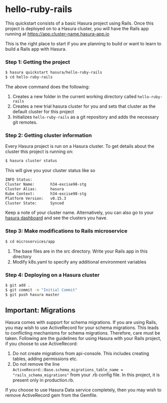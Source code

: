 # hello-ruby-rails

This quickstart consists of a basic Hasura project using Rails. Once this project is deployed on to a Hasura cluster, you will have the Rails app running at https://app.cluster-name.hasura-app.io

This is the right place to start if you are planning to build or want to learn to build a Rails app with Hasura.

### Step 1: Getting the project

```sh
$ hasura quickstart hasura/hello-ruby-rails
$ cd hello-ruby-rails
```

The above command does the following:
1. Creates a new folder in the current working directory called `hello-ruby-rails`
2. Creates a new trial hasura cluster for you and sets that cluster as the default cluster for this project
3. Initializes `hello-ruby-rails` as a git repository and adds the necessary git remotes.

### Step 2: Getting cluster information

Every Hasura project is run on a Hasura cluster. To get details about the cluster this project is running on:

```sh
$ hasura cluster status
```

This will give you your cluster status like so

```sh
INFO Status:                                      
Cluster Name:       h34-excise98-stg
Cluster Alias:      hasura
Kube Context:       h34-excise98-stg
Platform Version:   v0.15.3
Cluster State:      Synced
```

Keep a note of your cluster name. Alternatively, you can also go to your [hasura dashboard](https://dashboard.hasura.io) and see the clusters you have.

### Step 3: Make modifications to Rails microservice

```sh
$ cd microservices/app
```

1. The base files are in the src directory. Write your Rails app in this directory
3. Modify k8s.yaml to specify any additional environment variables

### Step 4: Deploying on a Hasura cluster

```sh
$ git add .
$ git commit -m "Initial Commit"
$ git push hasura master

```

## Important: Migrations

Hasura comes with support for schema migrations. If you are using Rails, you may wish to use ActiveRecord for your schema migrations. This leads to conflicting mechanisms for schema migrations. Therefore, care must be taken. Following are the guidelines for using Hasura with your Rails project, if you choose to use ActiveRecord:

1. Do not create migrations from api-console. This includes creating tables, adding permissions etc.
2. Do not remove the line `ActiveRecord::Base.schema_migrations_table_name = "rails_schema_migrations"` from your <environment>.rb config file. In this project, it is present only in production.rb.

If you choose to use Hasura Data service completely, then you may wish to remove ActiveRecord gem from the Gemfile.
